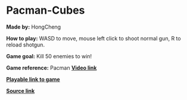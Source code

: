# Pacman-Cubes

**Made by:** 
HongCheng

**How to play:** 
WASD to move, mouse left click to shoot normal gun, R to reload shotgun. 

**Game goal:**
Kill 50 enemies to win!

**Game reference:** 
Pacman [**Video link**](https://www.youtube.com/watch?v=dScq4P5gn4A&pp=ygULcGFjbWFuIGdhbWU%3D/)

[**Playable link to game**](https://zhang-ale.github.io/Pacman_Cubes/Build/)
 
[**Source link**](https://github.com/Zhang-Ale/Pacman_Cubes/tree/main/)
